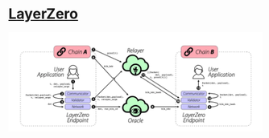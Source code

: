 #  [LayerZero](https://layerzero.network/pdf/LayerZero_Whitepaper_Release.pdf)
![](../img/b10fbff3-de01-454b-b4f9-d15bf2281b37.webp)
